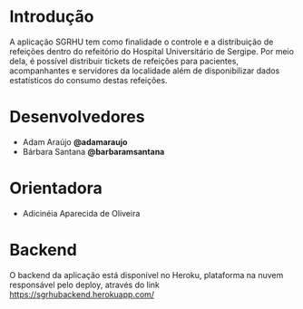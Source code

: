 <h1> Introdução </h1>

A aplicação SGRHU tem como finalidade o controle e a distribuição de refeições dentro do refeitório do Hospital Universitário de Sergipe. Por meio dela, é possível distribuir tickets de refeições para pacientes, acompanhantes e servidores da localidade além de disponibilizar dados estatísticos do consumo destas refeições.

<h1> Desenvolvedores </h1>

* Adam Araújo **@adamaraujo**
* Bárbara Santana **@barbaramsantana**

<h1> Orientadora </h1>

* Adicinéia Aparecida de Oliveira

<h1> Backend </h1>

O backend da aplicação está disponível no Heroku, plataforma na nuvem responsável pelo deploy, através do link https://sgrhubackend.herokuapp.com/